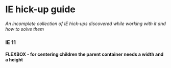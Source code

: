 # IE hick-up guide
_An incomplete collection of IE hick-ups discovered while working with it and how to solve them_
### IE 11
#### FLEXBOX - for centering children the parent container needs a width and a height
